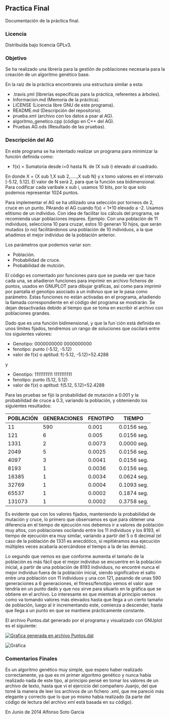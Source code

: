 ## Practica Final ##

Documentación de la práctica final.

### Licencia ###

Distribuída bajo licencia GPLv3.

### Objetivo ###
Se ha realizado una librería para la gestión de poblaciones necesaria para la creación de un algoritmo genético base. 

En la raíz de la práctica encontrareis una estructura similar a esta:

- .travis.yml (librerías específicas para la práctica, referentes a árboles).
- Informacion.md (Memoria de la práctica).
- LICENSE (Licencia libre GNU de este programa).
- README.md (Descripción del repositorio).
- prueba.xml (archivo con los datos a psar al AG).
- algoritmo_genetico.cpp (código en C++ del AG).
-  Pruebas AG.ods (Resultado de las pruebas).


### Descripción del AG ###

En este programa se ha intentado realizar un programa para minimizar la función definida como:

- f(x) = Sumatoria desde i=0 hasta N. de (X sub i) elevado al cuadrado.

En donde X = {X sub 1,X sub 2,.....,X sub N} y x tomo valores en el intervalo [-5.12, 5.12]. El valor de N será 2, para que la función sea bidimensional. Para codificar cada varibale x sub i, usamos 10 bits, por lo que solo podemos representar 1024 puntos. 

Para implementar el AG se ha utilizado una selección por torneos de 2, cruce en un punto. PArando el AG cuando f(x) < 1*10 elevado a -2. Usamos elitismo de un individuo. Con idea de facilitar los cálculs del programa, se recomienda usar poblaciones impares. Ejemplo: Con una población de 11 individuos, selecciona 10 para cruzar, estos 10 generan 10 hijos, que serán mutados (o no) facilitándonos una población de 10 individuos, a la que añadimos el mejor individuo de la población anterior.

Los parámetros que podemos variar son:

- Población.
- Probabilidad de cruce.
- Probabilidad de mutción.

El código es comentado por funciones para que se pueda ver que hace cada una, se añadieron funciones para imprimir en archivo ficheros de puntos, usados en GNUPLOT para dibujar gráficas, así como para imprimir por pantalla el genotipo asociado a un indiviuo que se le pasa como parámetro. Estas funciones no están activadas en el programa, añadiendo la llamada correspondiente en el código del programa se mostrarán. Se dejan desactivadas debido al tiempo que se toma en escribir el archivo con poblaciones grandes.

Dado que es una función bidimensional, y que la fun´ción está definida en unos límites fijados, tendremos un rango de soluciones que oscilará entre los siguientes valores:

- Genotipo: 0000000000 0000000000
- fenotipo: punto (-5.12, -5.12)
- valor de f(x) o aptitud: f(-5.12, -5.12)=52.4288

y

- Genotipo: 1111111111 1111111111
- fenotipo: punto (5.12, 5.12)
- valor de f(x) o aptitud: f(5.12, 5.12)=52.4288

Para las pruebas se fijó la probabilidad de mutación a 0.001 y la probabilidad de cruce a 0.3, variando la población, y obteniendo los siguientes resultados:


<table>
<thead><tr>
<th>POBLACIÓN</th>
<th>GENERACIONES</th>
<th>FENOTIPO</th>
<th>TIEMPO</th>
</tr></thead>
<tbody>
<tr>
<td>11</td>
<td>590</td>
<td>0.001</td>
<td>0.0156 seg.</td>
</tr>
<tr>
<td>121</td>
<td>6</td>
<td>0.005</td>
<td>0.0156 seg.</td>
</tr>
<tr>
<td>1331</td>
<td>2</td>
<td>0.0073</td>
<td>0.0000 seg.</td>
</tr>
<tr>
<td>2049</td>
<td>5</td>
<td>0.0025</td>
<td>0.0156 seg.</td>
</tr>
<tr>
<td>4097</td>
<td>3</td>
<td>0.0041</td>
<td>0.0156 seg.</td>
</tr>
<tr>
<td>8193</td>
<td>1</td>
<td>0.0036</td>
<td>0.0156 seg.</td>
</tr>
<tr>
<td>16385</td>
<td>1</td>
<td>0.0034</td>
<td>0.0624 seg.</td>
</tr>
<tr>
<td>32769</td>
<td>1</td>
<td>0.0004</td>
<td>0.1093 seg.</td>
</tr>
<tr>
<td>65537</td>
<td>1</td>
<td>0.0002</td>
<td>0.1874 seg.</td>
</tr>
<tr>
<td>131073</td>
<td>1</td>
<td>0.0002</td>
<td>0.3758 seg.</td>
</tr>
</tbody>
</table>


Es evidente que con los valores fijados, manteniendo la probabilidad de mutación y cruce, lo primero que observamos es que para obtener una diferencia en el tiempo de ejecución nos debemos ir a valores de población muy altos, con poblaciones oscilando entre los 11 individuos y los 8193, el tiempo de ejecución era muy similar, variando a partir del 5 o 6 decimal (el caso de la población de 1331 es anecdótico, si repitiéramos esa ejecución múltiples veces acabaría acercándose el tiempo a la de las demás).

Lo segundo que vemos es que conforme aumenta el tamaño de la población es más fácil que el mejor individuo se encuentre en la población inicial, a partir de una población de 8193 individuos, no encontré nunca el mejor individuo fuera de la población inicial, siendo significativo el salto entre una población con 11 individuos y una con 121, pasando de unas 590 generaciones a 6 generaciones, el fitness/fenotipo vemos el valor que tendría en un punto dado y que nos sirve para situarlo en la gráfica que se obtiene en el archivo. Lo interesante es que mientras al principio vemos como va tomando valores más elevados hasta que llega a un cierto tamaño de población, luego al ir incrementando este, comienza a descender, hasta que llega a un punto en que se mantiene prácticamente constante.

El archivo Puntos.dat generado por el programa y visualizado con GNUplot es el siguiente:

<p>
  <a href="https://github.com/Investigador/Practica-Final/grafico.png" target="_blank">
    <img src="https://github.com/Investigador/Practica-Final/grafico.png" alt="Grafica generada en archivo Puntos.dat" style="max-width:100%;">
  </a>
</p>

![Gráfica](c:\Users\Sofia\SkyDrive\Documentos\grafico.png "Gráfica")

### Comentarios Finales ###

Es un algoritmo genético muy simple, que espero haber realizado correctamente, ya que es mi primer algoritmo genético y nunca había realizado nada de este tipo, al principio pensé en tomar los valores de un archivo de texto, hasta que vi el ejercicio del compañero Juanjo, del que tomé la manera de leer los archivos de un fichero .xml, que me pareció más elegante y correcto que lo que yo mismo había realizado (la parte del código de lectura del archivo xml está basada en su código).

En Junio de 2014 Alfonso Soto García
